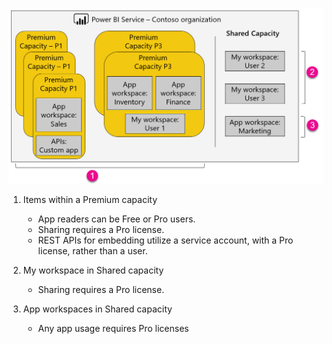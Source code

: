 ![](media/powerbi-premium-illustration/premium-chart.png "Illustration of Power BI Premium")

1. Items within a Premium capacity

    * App readers can be Free or Pro users.
    * Sharing requires a Pro license.
    * REST APIs for embedding utilize a service account, with a Pro license, rather than a user.

2. My workspace in Shared capacity

    * Sharing requires a Pro license.

3. App workspaces in Shared capacity

    * Any app usage requires Pro licenses